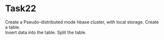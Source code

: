 # Task22
Create a Pseudo-distributed mode hbase cluster, with local storage. 
Create a table.   
Insert data into the table. 
Split the table.
